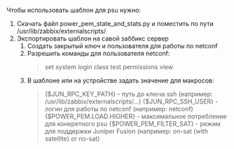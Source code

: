 Чтобы использовать шаблон для psu нужно: 
1. Скачать файл power_pem_state_and_stats.py и поместить по пути /usr/lib/zabbix/externalscripts/
2. Экспортировать шаблон на савой заббикс сервер
    1. Создать закрытый ключ и пользователя для работы по netconf
    2. Разрешить команды для пользователя netconf:
        > set system login class test permissions view
    3. В шаблоне или на устройстве задать значение для макросов:
        > {$JUN_RPC_KEY_PATH} - путь до ключа ssh (например: /usr/lib/zabbix/externalscripts/...)
        > {$JUN_RPC_SSH_USER} - логин для работы по netconf (например: netconf)
        > {$POWER_PEM.LOAD.HIGHER} - максимальное потребление для конкретного psu
        > {$POWER_PEM_FILTER_SAT} - режим для поддержки Juniper Fusion (например: on-sat (with satellite) or no-sat)
